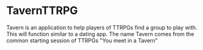 # TavernTTRPG
Tavern is an application to help players of TTRPGs find a group to play with. This will function similar to a dating app.
The name Tavern comes from the common starting session of TTRPGs "You meet in a Tavern"
